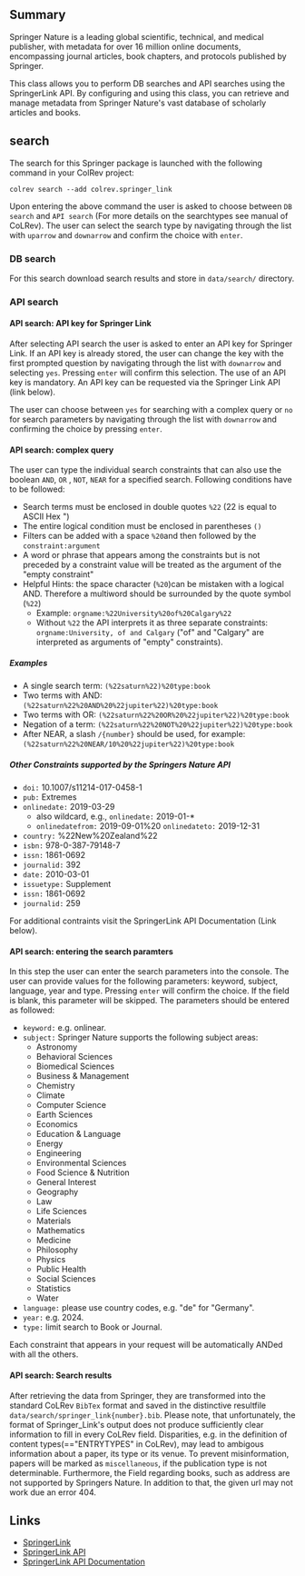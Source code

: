 ## Summary
Springer Nature is a leading global scientific, technical, and medical publisher, with metadata for over 16 million online documents, encompassing journal articles, book chapters, and protocols published by Springer.

This class allows you to perform DB searches and API searches using the SpringerLink API. By configuring and using this class, you can retrieve and manage metadata from Springer Nature's vast database of scholarly articles and books.
## search

The search for this Springer package is launched with the following command in your ColRev project:

```
colrev search --add colrev.springer_link
```

Upon entering the above command the user is asked to choose between  `DB search` and `API search` (For more details on the searchtypes see manual of CoLRev). The user can select the search type by navigating through the list with `uparrow` and `downarrow` and confirm the choice with `enter`.


### DB search

For this search download search results and store in `data/search/` directory.

### API search


#### API search: API key for Springer Link

After selecting API search the user is asked to enter an API key for Springer Link. If an API key is already stored, the user can change the key with the first prompted question by navigating through the list with `downarrow` and selecting `yes`. Pressing `enter` will confirm this selection.
The use of an API key is mandatory. An API key can be requested via the Springer Link API (link below).

The user can choose between `yes` for searching with a complex query or `no` for search parameters by navigating through the list with `downarrow` and confirming the choice by pressing `enter`.

#### API search: complex query

The user can type the individual search constraints that can also use the boolean  `AND`, `OR` , `NOT`, `NEAR` for a specified search. Following conditions have to be followed:
- Search terms must be enclosed in double quotes `%22` (22 is equal to ASCII Hex ")
- The entire logical condition must be enclosed in parentheses `()`
- Filters can be added with a space `%20`and then followed by the `constraint:argument`
- A word or phrase that appears among the constraints but is not preceded by a constraint value will be treated as the argument of the "empty constraint"
- Helpful Hints: the space character (`%20`)can be mistaken with a logical AND. Therefore a multiword should be surrounded by the quote symbol (`%22`)
    - Example: `orgname:%22University%20of%20Calgary%22`
    - Without `%22` the API interprets it as three separate constraints: `orgname:University, of and Calgary` ("of" and "Calgary" are interpreted as arguments of "empty" constraints).

##### Examples
- A single search term: `(%22saturn%22)%20type:book`
- Two terms with AND: `(%22saturn%22%20AND%20%22jupiter%22)%20type:book`
- Two terms with OR: `(%22saturn%22%20OR%20%22jupiter%22)%20type:book`
- Negation of a term: `(%22saturn%22%20NOT%20%22jupiter%22)%20type:book`
- After NEAR, a slash `/{number}` should be used, for example: `(%22saturn%22%20NEAR/10%20%22jupiter%22)%20type:book`

##### Other Constraints supported by the Springers Nature API

- `doi:` 10.1007/s11214-017-0458-1
- `pub:` Extremes
- `onlinedate:` 2019-03-29
    - also wildcard, e.g., `onlinedate:` 2019-01-*
    - `onlinedatefrom:` 2019-09-01%20 `onlinedateto:` 2019-12-31
- `country:` %22New%20Zealand%22
- `isbn:` 978-0-387-79148-7
- `issn:` 1861-0692
- `journalid:` 392
- `date:` 2010-03-01
- `issuetype:` Supplement
- `issn:` 1861-0692
- `journalid:` 259

For additional contraints visit the SpringerLink API Documentation (Link below).


#### API search: entering the search paramters

In this step the user can enter the search parameters into the console.
The user can provide values for the following parameters: keyword, subject, language, year and type. Pressing `enter` will confirm the choice. If the field is blank, this parameter will be skipped. The parameters should be entered as followed:

- `keyword:` e.g. onlinear.
- `subject:`  Springer Nature supports the following subject areas:
    - Astronomy
    - Behavioral Sciences
    - Biomedical Sciences
    - Business & Management
    - Chemistry
    - Climate
    - Computer Science
    - Earth Sciences
    - Economics
    - Education & Language
    - Energy
    - Engineering
    - Environmental Sciences
    - Food Science & Nutrition
    - General Interest
    - Geography
    - Law
    - Life Sciences
    - Materials
    - Mathematics
    - Medicine
    - Philosophy
    - Physics
    - Public Health
    - Social Sciences
    - Statistics
    - Water
- `language:` please use country codes, e.g. "de" for "Germany".
- `year:` e.g. 2024.
- `type:` limit search to Book or Journal.

Each constraint that appears in your request will be automatically ANDed with all the others.


#### API search: Search results
After retrieving the data from Springer, they are transformed into the standard CoLRev `BibTex` format and saved in the distinctive resultfile `data/search/springer_link{number}.bib`.
Please note, that unfortunately, the format of Springer_Link's output does not produce sufficiently clear information to fill in every CoLRev field. Disparities, e.g. in the definition of content types(=="ENTRYTYPES" in CoLRev), may lead to ambigous information about a paper, its type or its venue. To prevent misinformation, papers will be marked as `miscellaneous`, if the publication type is not determinable. Furthermore, the Field regarding books, such as address are not supported by Springers Nature.
In addition to that, the given url may not work due an error 404.
## Links

- [SpringerLink](https://link.springer.com/)
- [SpringerLink API](https://dev.springernature.com/)
- [SpringerLink API Documentation](https://docs-dev.springernature.com/docs/)
